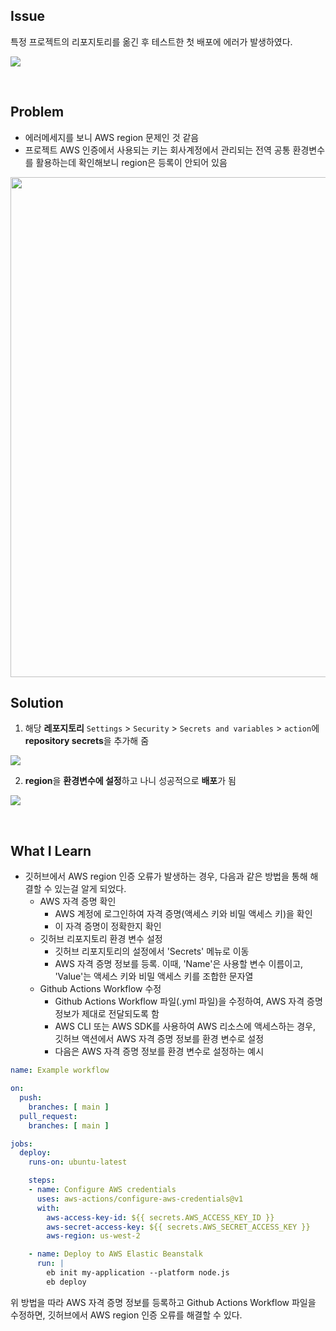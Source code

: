 ## Issue
특정 프로젝트의 리포지토리를 옮긴 후 테스트한 첫 배포에 에러가 발생하였다.

![](https://velog.velcdn.com/images/hoonlocal/post/f12fea39-0c19-48ef-97ca-20cdce494763/image.png)

<br>

## Problem
+ 에러메세지를 보니 AWS region 문제인 것 같음
+ 프로젝트 AWS 인증에서 사용되는 키는 회사계정에서 관리되는 전역 공통 환경변수를 활용하는데 확인해보니 region은 등록이 안되어 있음

<img src="https://velog.velcdn.com/images/hoonlocal/post/8de1684b-deef-4f24-844b-81bc8231006b/image.png" width="800" />

<br>

## Solution
1. 해당 **레포지토리** <code>Settings</code> > <code>Security</code> > <code>Secrets and variables</code> > <code>action</code>에 **repository secrets**을 추가해 줌

![](https://velog.velcdn.com/images/hoonlocal/post/4755fa11-288b-4e07-b3bc-7e760b9418eb/image.png)

2. **region**을 **환경변수에 설정**하고 나니 성공적으로 **배포**가 됨

![](https://velog.velcdn.com/images/hoonlocal/post/0625cbc4-9b8e-4000-aa54-de3141bf8630/image.png)

<br>

## What I Learn
+ 깃허브에서 AWS region 인증 오류가 발생하는 경우, 다음과 같은 방법을 통해 해결할 수 있는걸 알게 되었다.
  - AWS 자격 증명 확인
    + AWS 계정에 로그인하여 자격 증명(액세스 키와 비밀 액세스 키)을 확인
    + 이 자격 증명이 정확한지 확인
  - 깃허브 리포지토리 환경 변수 설정
    + 깃허브 리포지토리의 설정에서 'Secrets' 메뉴로 이동
    + AWS 자격 증명 정보를 등록. 이때, 'Name'은 사용할 변수 이름이고, 'Value'는 액세스 키와 비밀 액세스 키를 조합한 문자열
  - Github Actions Workflow 수정
    + Github Actions Workflow 파일(.yml 파일)을 수정하여, AWS 자격 증명 정보가 제대로 전달되도록 함
    + AWS CLI 또는 AWS SDK를 사용하여 AWS 리소스에 액세스하는 경우, 깃허브 액션에서 AWS 자격 증명 정보를 환경 변수로 설정
    + 다음은 AWS 자격 증명 정보를 환경 변수로 설정하는 예시
```yml
name: Example workflow

on:
  push:
    branches: [ main ]
  pull_request:
    branches: [ main ]

jobs:
  deploy:
    runs-on: ubuntu-latest

    steps:
    - name: Configure AWS credentials
      uses: aws-actions/configure-aws-credentials@v1
      with:
        aws-access-key-id: ${{ secrets.AWS_ACCESS_KEY_ID }}
        aws-secret-access-key: ${{ secrets.AWS_SECRET_ACCESS_KEY }}
        aws-region: us-west-2

    - name: Deploy to AWS Elastic Beanstalk
      run: |
        eb init my-application --platform node.js
        eb deploy
```
위 방법을 따라 AWS 자격 증명 정보를 등록하고 Github Actions Workflow 파일을 수정하면, 깃허브에서 AWS region 인증 오류를 해결할 수 있다.
